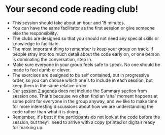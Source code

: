 # Your second code reading club!

* This session should take about an hour and 15 minutes.
* You can have the same facilitator as the first session or give someone else the responsibility.
* The clubs are designed so that you should not need any special skills or knowledge to facilitate.
* The most important thing to remember is keep your group on track. If people stray into too much detail about the code early on, or one person is dominating the conversation, step in.
* Make sure everyone in your group feels safe to speak. No one should be made to feel dumb or clever.
* The exercises are designed to be self contained, but in progressive order, so you can choose which one's to include in each session, but keep them in the same relative order.
* Our [session 2 agenda](https://github.com/CodeReadingClubs/Resources/blob/trunk/StarterKit/Session2/agenda.md) does not include the Summary section from session one. That's because we often find an 'aha' moment happens at some point for everyone in the group anyway, and we like to make time for more interesting discussions about how we are understanding the code rather than what it is doing.
* Remember, it's best if the participants do not look at the code before the session, but they'll need to arrive with a copy (printed or digital) ready for marking up.

